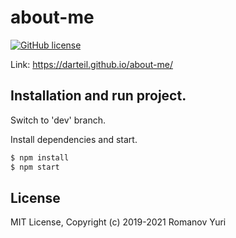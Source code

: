 # about-me

[![GitHub license](https://img.shields.io/github/license/darteil/about-me?style=for-the-badge)](https://github.com/darteil/about-me/blob/master/LICENSE.md)

Link: https://darteil.github.io/about-me/

## Installation and run project.

Switch to 'dev' branch.

Install dependencies and start.

```sh
$ npm install
$ npm start
```

## License

MIT License, Copyright (c) 2019-2021 Romanov Yuri
